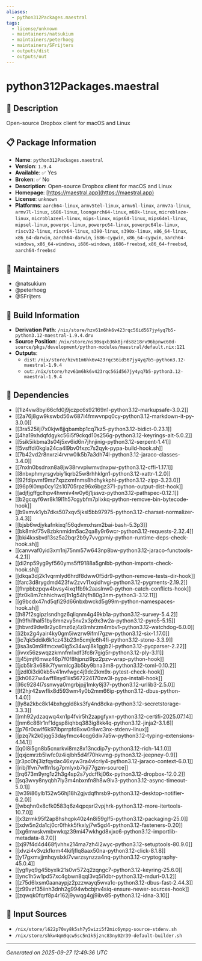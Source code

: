 ```yaml
---
aliases:
  - python312Packages.maestral
tags:
  - license/unknown
  - maintainers/natsukium
  - maintainers/peterhoeg
  - maintainers/SFrijters
  - outputs/dist
  - outputs/out
---
```


# python312Packages.maestral

## 📝 Description

Open-source Dropbox client for macOS and Linux

## 📋 Package Information

- **Name**: `python312Packages.maestral`
- **Version**: `1.9.4`
- **Available**: ✅ Yes
- **Broken**: ✅ No
- **Description**: Open-source Dropbox client for macOS and Linux
- **Homepage**: [https://maestral.app](https://maestral.app)
- **License**: `unknown`
- **Platforms**: `aarch64-linux`, `armv5tel-linux`, `armv6l-linux`, `armv7a-linux`, `armv7l-linux`, `i686-linux`, `loongarch64-linux`, `m68k-linux`, `microblaze-linux`, `microblazeel-linux`, `mips-linux`, `mips64-linux`, `mips64el-linux`, `mipsel-linux`, `powerpc-linux`, `powerpc64-linux`, `powerpc64le-linux`, `riscv32-linux`, `riscv64-linux`, `s390-linux`, `s390x-linux`, `x86_64-linux`, `x86_64-darwin`, `aarch64-darwin`, `i686-cygwin`, `x86_64-cygwin`, `aarch64-windows`, `x86_64-windows`, `i686-windows`, `i686-freebsd`, `x86_64-freebsd`, `aarch64-freebsd`
## 👥 Maintainers

- @natsukium
- @peterhoeg
- @SFrijters


## 🔧 Build Information

- **Derivation Path**: `/nix/store/hzv61m6hk6v423rqc56id567jy4yq7b5-python3.12-maestral-1.9.4.drv`
- **Source Position**: `/nix/store/ns30sqxb36k8jrds8z18rv96bpnwc60d-source/pkgs/development/python-modules/maestral/default.nix:121`
- **Outputs**:
  - `dist`:  `/nix/store/hzv61m6hk6v423rqc56id567jy4yq7b5-python3.12-maestral-1.9.4`
  - `out`:  `/nix/store/hzv61m6hk6v423rqc56id567jy4yq7b5-python3.12-maestral-1.9.4`

## 🔗 Dependencies

- [[1lz4vw8byi66cfd0j9jczpc6s92169n1-python3.12-markupsafe-3.0.2]]
- [[2a76j8gw9kswbd56w687i4fmwvnpq0cy-python3.12-markdown-it-py-3.0.0]]
- [[3ra525ilji7x0kjw8jjqbambp1cq7kz5-python3.12-bidict-0.23.1]]
- [[4ha19xhdqfdgykc56i5f9ckqd10s256g-python3.12-keyrings-alt-5.0.2]]
- [[5sik5ikbma3s04j5xv6id6n7jhnjinig-python3.12-serpent-1.41]]
- [[5vsffdi0kgla24ca4l9bv0fxzc7s2qyk-pypa-build-hook.sh]]
- [[7b42vd2r8nxrzi4rvrw0lk5b7a3dh74l-python3.12-jaraco-classes-3.4.0]]
- [[7nxln0bsdnxn8a8jw38rvvplwmvdnxpw-python3.12-cffi-1.17.1]]
- [[8nbxphmyrsgvbiy1iqrb25w8rhhklgn1-python3.12-xattr-1.2.0]]
- [[92fdipvmf9mz7xpzxmfnms8hdhykkphi-python3.12-zipp-3.23.0]]
- [[96p9l0mp0cy12s10705rpz96x6bgz371-python-output-dist-hook]]
- [[adjfjgffgclhpv4hwniv4w0y6j1jssvz-python3.12-pathspec-0.12.1]]
- [[b2gcqyf6wr8k19l1h57cgybfm7plixkq-python-remove-bin-bytecode-hook]]
- [[b9xmvk1yb7dks507xqv5jksl5bb97975-python3.12-charset-normalizer-3.4.3]]
- [[bjsb6wdjykafnkixq156qdvmxhsm2bai-bash-5.3p3]]
- [[bk8mkf75v8zbknmidm5ac2qa8y9r6wcr-python3.12-requests-2.32.4]]
- [[bki4kxsbvd13sz5a2bqr2b9y7vvgpmiy-python-runtime-deps-check-hook.sh]]
- [[canvvaf0yid3xm1nj75nm57w643np8bw-python3.12-jaraco-functools-4.2.1]]
- [[di2np59yg9yf560yms5ff9188a5gnlbb-python-imports-check-hook.sh]]
- [[dkqa3dj2k1vqrmlyd6hrdf8dww0f5dr9-python-remove-tests-dir-hook]]
- [[farc3d8rygdmd423fw2zvv11xqidhvgi-python3.12-pygments-2.19.2]]
- [[fhrpbbzpqw4bvsy4ixq1fb9k2aaslnw0-python-catch-conflicts-hook]]
- [[fz0k8m7chhichwdj1h1g54hjfh80g3nm-python3-3.12.11]]
- [[g9bcdx47nd5qfi29d66nbxbwckd5g99m-python-namespaces-hook.sh]]
- [[h87f2sgipzlsndhgz6qliqnm4g49kb1a-python3.12-survey-5.4.2]]
- [[h9fhi1hal51by8mnzvy5nv2x3p9x3w2a-python3.12-pyro5-5.15]]
- [[hbvrd9dw8r2yc8mz6zj4z8mhrzm4mbv1-python3.12-watchdog-6.0.0]]
- [[i2bx2g4yair4ky0gm5iwzrw9ifml7gzw-python3.12-six-1.17.0]]
- [[ic7qk5ddik6k1cz43b23n5cmjlc6h4fi-python3.12-stone-3.3.9]]
- [[isa3s0m9ifmcxw0lg5x34wql8k1ggb2l-python3.12-pycparser-2.22]]
- [[ivvx56zswqzzkmnfm1xdf3fc8r7gig5r-python3.12-ply-3.11]]
- [[j45jmjf6mwz46p7f0f8hjpnzi9pz2pzv-wrap-python-hook]]
- [[jcb5lr3x68ik7fywmlcg3b5by9bna3m8-python3.12-toml-0.10.2]]
- [[jzdl0i3di0kb5v41nvfwgc4j9dc2km9x-pytest-check-hook]]
- [[kh0627w4wff8syd1iis567224170xw3l-pypa-install-hook]]
- [[l6c9284l7ssnwya0mgrbjpjj1mky8j37-python3.12-urllib3-2.5.0]]
- [[lf2hjr42swflix8d593wm4y0b2mm66ip-python3.12-dbus-python-1.4.0]]
- [[ly8a2kbc8k14bxhggld8ks3fy4nd8dka-python3.12-secretstorage-3.3.3]]
- [[mh92ydzaqwq4xn1p4fvir5h2zapgfyxn-python3.12-certifi-2025.07.14]]
- [[nm6c86lr1nf1dgsp8iqhbq383ig8kk4q-python3.12-jinja2-3.1.6]]
- [[p76r0cwlf6k97ibprrpfd8xw0r8wc3nx-stdenv-linux]]
- [[pzq7k2k0jqg53dayfmcx4cqg6dix7a5w-python3.12-typing-extensions-4.14.1]]
- [[q0l8i5gn8b5cnxrkvi8mz8x13ncdip7y-python3.12-rich-14.1.0]]
- [[qxjcmrzb5lwfc0z4iqlbh5d4f70hkvmg-python3.12-jeepney-0.9]]
- [[r3pc0hj3izfqydac46xyw3ra4vlcriy4-python3.12-jaraco-context-6.0.1]]
- [[ribj1fvn7wffn1sg7pmlyxb7kji77gzm-source]]
- [[rq673m9yrg1z2h3g4sp2s7ydcffkj06x-python3.12-dropbox-12.0.2]]
- [[sq3wvy8nyqbh7ly3m4nbxnfn8h8w9iv3-python3.12-async-timeout-5.0.1]]
- [[w39i86ylb152w56hj18h2gjvdqfhrsb9-python3.12-desktop-notifier-6.2.0]]
- [[wbqhn0x8cfk0583q6z4qpqsrl2vpjhrk-python3.12-more-itertools-10.7.0]]
- [[x3zrmk95f2ap8hshqpk40z4n8i59glf5-python3.12-packaging-25.0]]
- [[xdw5n2da1cj0cr0fhkk5fkxlyj7w5gd4-python3.12-fasteners-0.20]]
- [[xg6mwskvmbvwkqz39mi47wkhgd8xjxc6-python3.12-importlib-metadata-8.7.0]]
- [[xj97f4d4d468fjvhhx214ma7zh4l2wyc-python3.12-setuptools-80.9.0]]
- [[xlvzi4v3vzkfkrm44kifjflq8aax50na-python3.12-click-8.1.8]]
- [[y17gxmvjjmhqyslxkl7vwrzsynzza4nq-python3.12-cryptography-45.0.4]]
- [[ygflyq9g45byxlk21s0vr572q2zqngc7-python3.12-keyring-25.6.0]]
- [[ync1h5w1pd57xc4gbwn8qql3vq5i1dbr-python3.12-mdurl-0.1.2]]
- [[z75d6lxsm0aanaypjz2pzzwayq5wva1c-python3.12-dbus-fast-2.44.3]]
- [[z99vzf35iinh3dnh2g994wbcbjrv4siq-ensure-newer-sources-hook]]
- [[zqwqk0fqrf8p4r162j9ywqg4gj9ibv85-python3.12-idna-3.10]]

## 📁 Input Sources

- `/nix/store/l622p70vy8k5sh7y5wizi5f2mic6ynpg-source-stdenv.sh`
- `/nix/store/shkw4qm9qcw5sc5n1k5jznc83ny02r39-default-builder.sh`

---
*Generated on 2025-09-27 12:49:36 UTC*
